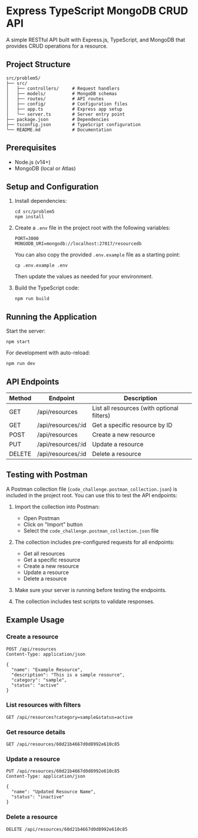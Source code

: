# Express TypeScript MongoDB CRUD API

A simple RESTful API built with Express.js, TypeScript, and MongoDB that provides CRUD operations for a resource.

## Project Structure

```
src/problem5/
├── src/
│   ├── controllers/     # Request handlers
│   ├── models/          # MongoDB schemas
│   ├── routes/          # API routes
│   ├── config/          # Configuration files
│   ├── app.ts           # Express app setup
│   └── server.ts        # Server entry point
├── package.json         # Dependencies
├── tsconfig.json        # TypeScript configuration
└── README.md            # Documentation
```

## Prerequisites

- Node.js (v14+)
- MongoDB (local or Atlas)

## Setup and Configuration

1. Install dependencies:

   ```
   cd src/problem5
   npm install
   ```

2. Create a `.env` file in the project root with the following variables:

   ```
   PORT=3000
   MONGODB_URI=mongodb://localhost:27017/resourcedb
   ```

   You can also copy the provided `.env.example` file as a starting point:

   ```
   cp .env.example .env
   ```

   Then update the values as needed for your environment.

3. Build the TypeScript code:
   ```
   npm run build
   ```

## Running the Application

Start the server:

```
npm start
```

For development with auto-reload:

```
npm run dev
```

## API Endpoints

| Method | Endpoint           | Description                                |
| ------ | ------------------ | ------------------------------------------ |
| GET    | /api/resources     | List all resources (with optional filters) |
| GET    | /api/resources/:id | Get a specific resource by ID              |
| POST   | /api/resources     | Create a new resource                      |
| PUT    | /api/resources/:id | Update a resource                          |
| DELETE | /api/resources/:id | Delete a resource                          |

## Testing with Postman

A Postman collection file (`code_challenge.postman_collection.json`) is included in the project root. You can use this to test the API endpoints:

1. Import the collection into Postman:

   - Open Postman
   - Click on "Import" button
   - Select the `code_challenge.postman_collection.json` file

2. The collection includes pre-configured requests for all endpoints:

   - Get all resources
   - Get a specific resource
   - Create a new resource
   - Update a resource
   - Delete a resource

3. Make sure your server is running before testing the endpoints.

4. The collection includes test scripts to validate responses.

## Example Usage

### Create a resource

```
POST /api/resources
Content-Type: application/json

{
  "name": "Example Resource",
  "description": "This is a sample resource",
  "category": "sample",
  "status": "active"
}
```

### List resources with filters

```
GET /api/resources?category=sample&status=active
```

### Get resource details

```
GET /api/resources/60d21b4667d0d8992e610c85
```

### Update a resource

```
PUT /api/resources/60d21b4667d0d8992e610c85
Content-Type: application/json

{
  "name": "Updated Resource Name",
  "status": "inactive"
}
```

### Delete a resource

```
DELETE /api/resources/60d21b4667d0d8992e610c85
```

